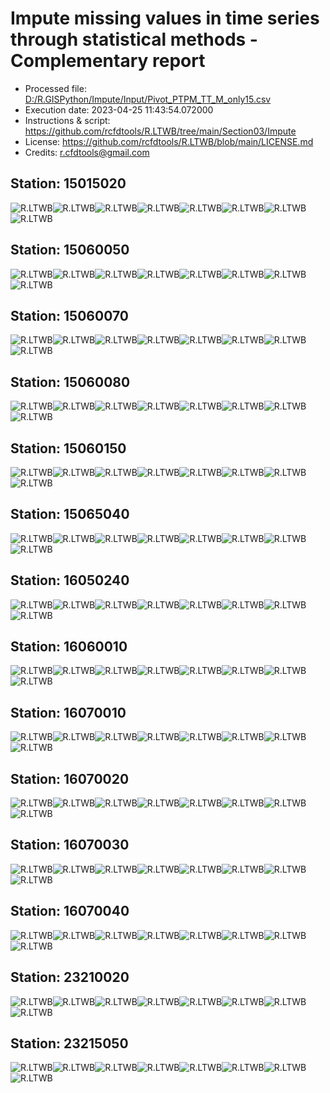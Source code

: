 # Impute missing values in time series through statistical methods - Complementary report
* Processed file: [D:/R.GISPython/Impute/Input/Pivot_PTPM_TT_M_only15.csv](../IDEAM_Outlier/Pivot_PTPM_TT_M_only15.csv)
* Execution date: 2023-04-25 11:43:54.072000
* Instructions & script: https://github.com/rcfdtools/R.LTWB/tree/main/Section03/Impute
* License: https://github.com/rcfdtools/R.LTWB/blob/main/LICENSE.md
* Credits: r.cfdtools@gmail.com

## Station: 15015020

![R.LTWB](Graph/15015020_Impute_Mean_Pivot_PTPM_TT_M_only15.csv.png)![R.LTWB](Graph/15015020_Impute_Median_Pivot_PTPM_TT_M_only15.csv.png)![R.LTWB](Graph/15015020_Impute_LOCF_Pivot_PTPM_TT_M_only15.csv.png)![R.LTWB](Graph/15015020_Impute_NOCB_Pivot_PTPM_TT_M_only15.csv.png)![R.LTWB](Graph/15015020_Impute_InterpolateLinear_Pivot_PTPM_TT_M_only15.csv.png)![R.LTWB](Graph/15015020_Impute_MeanEWM_Pivot_PTPM_TT_M_only15.csv.png)![R.LTWB](Graph/15015020_Impute_KNN_Pivot_PTPM_TT_M_only15.csv.png)![R.LTWB](Graph/15015020_Impute_MICE_Pivot_PTPM_TT_M_only15.csv.png)

## Station: 15060050

![R.LTWB](Graph/15060050_Impute_Mean_Pivot_PTPM_TT_M_only15.csv.png)![R.LTWB](Graph/15060050_Impute_Median_Pivot_PTPM_TT_M_only15.csv.png)![R.LTWB](Graph/15060050_Impute_LOCF_Pivot_PTPM_TT_M_only15.csv.png)![R.LTWB](Graph/15060050_Impute_NOCB_Pivot_PTPM_TT_M_only15.csv.png)![R.LTWB](Graph/15060050_Impute_InterpolateLinear_Pivot_PTPM_TT_M_only15.csv.png)![R.LTWB](Graph/15060050_Impute_MeanEWM_Pivot_PTPM_TT_M_only15.csv.png)![R.LTWB](Graph/15060050_Impute_KNN_Pivot_PTPM_TT_M_only15.csv.png)![R.LTWB](Graph/15060050_Impute_MICE_Pivot_PTPM_TT_M_only15.csv.png)

## Station: 15060070

![R.LTWB](Graph/15060070_Impute_Mean_Pivot_PTPM_TT_M_only15.csv.png)![R.LTWB](Graph/15060070_Impute_Median_Pivot_PTPM_TT_M_only15.csv.png)![R.LTWB](Graph/15060070_Impute_LOCF_Pivot_PTPM_TT_M_only15.csv.png)![R.LTWB](Graph/15060070_Impute_NOCB_Pivot_PTPM_TT_M_only15.csv.png)![R.LTWB](Graph/15060070_Impute_InterpolateLinear_Pivot_PTPM_TT_M_only15.csv.png)![R.LTWB](Graph/15060070_Impute_MeanEWM_Pivot_PTPM_TT_M_only15.csv.png)![R.LTWB](Graph/15060070_Impute_KNN_Pivot_PTPM_TT_M_only15.csv.png)![R.LTWB](Graph/15060070_Impute_MICE_Pivot_PTPM_TT_M_only15.csv.png)

## Station: 15060080

![R.LTWB](Graph/15060080_Impute_Mean_Pivot_PTPM_TT_M_only15.csv.png)![R.LTWB](Graph/15060080_Impute_Median_Pivot_PTPM_TT_M_only15.csv.png)![R.LTWB](Graph/15060080_Impute_LOCF_Pivot_PTPM_TT_M_only15.csv.png)![R.LTWB](Graph/15060080_Impute_NOCB_Pivot_PTPM_TT_M_only15.csv.png)![R.LTWB](Graph/15060080_Impute_InterpolateLinear_Pivot_PTPM_TT_M_only15.csv.png)![R.LTWB](Graph/15060080_Impute_MeanEWM_Pivot_PTPM_TT_M_only15.csv.png)![R.LTWB](Graph/15060080_Impute_KNN_Pivot_PTPM_TT_M_only15.csv.png)![R.LTWB](Graph/15060080_Impute_MICE_Pivot_PTPM_TT_M_only15.csv.png)

## Station: 15060150

![R.LTWB](Graph/15060150_Impute_Mean_Pivot_PTPM_TT_M_only15.csv.png)![R.LTWB](Graph/15060150_Impute_Median_Pivot_PTPM_TT_M_only15.csv.png)![R.LTWB](Graph/15060150_Impute_LOCF_Pivot_PTPM_TT_M_only15.csv.png)![R.LTWB](Graph/15060150_Impute_NOCB_Pivot_PTPM_TT_M_only15.csv.png)![R.LTWB](Graph/15060150_Impute_InterpolateLinear_Pivot_PTPM_TT_M_only15.csv.png)![R.LTWB](Graph/15060150_Impute_MeanEWM_Pivot_PTPM_TT_M_only15.csv.png)![R.LTWB](Graph/15060150_Impute_KNN_Pivot_PTPM_TT_M_only15.csv.png)![R.LTWB](Graph/15060150_Impute_MICE_Pivot_PTPM_TT_M_only15.csv.png)

## Station: 15065040

![R.LTWB](Graph/15065040_Impute_Mean_Pivot_PTPM_TT_M_only15.csv.png)![R.LTWB](Graph/15065040_Impute_Median_Pivot_PTPM_TT_M_only15.csv.png)![R.LTWB](Graph/15065040_Impute_LOCF_Pivot_PTPM_TT_M_only15.csv.png)![R.LTWB](Graph/15065040_Impute_NOCB_Pivot_PTPM_TT_M_only15.csv.png)![R.LTWB](Graph/15065040_Impute_InterpolateLinear_Pivot_PTPM_TT_M_only15.csv.png)![R.LTWB](Graph/15065040_Impute_MeanEWM_Pivot_PTPM_TT_M_only15.csv.png)![R.LTWB](Graph/15065040_Impute_KNN_Pivot_PTPM_TT_M_only15.csv.png)![R.LTWB](Graph/15065040_Impute_MICE_Pivot_PTPM_TT_M_only15.csv.png)

## Station: 16050240

![R.LTWB](Graph/16050240_Impute_Mean_Pivot_PTPM_TT_M_only15.csv.png)![R.LTWB](Graph/16050240_Impute_Median_Pivot_PTPM_TT_M_only15.csv.png)![R.LTWB](Graph/16050240_Impute_LOCF_Pivot_PTPM_TT_M_only15.csv.png)![R.LTWB](Graph/16050240_Impute_NOCB_Pivot_PTPM_TT_M_only15.csv.png)![R.LTWB](Graph/16050240_Impute_InterpolateLinear_Pivot_PTPM_TT_M_only15.csv.png)![R.LTWB](Graph/16050240_Impute_MeanEWM_Pivot_PTPM_TT_M_only15.csv.png)![R.LTWB](Graph/16050240_Impute_KNN_Pivot_PTPM_TT_M_only15.csv.png)![R.LTWB](Graph/16050240_Impute_MICE_Pivot_PTPM_TT_M_only15.csv.png)

## Station: 16060010

![R.LTWB](Graph/16060010_Impute_Mean_Pivot_PTPM_TT_M_only15.csv.png)![R.LTWB](Graph/16060010_Impute_Median_Pivot_PTPM_TT_M_only15.csv.png)![R.LTWB](Graph/16060010_Impute_LOCF_Pivot_PTPM_TT_M_only15.csv.png)![R.LTWB](Graph/16060010_Impute_NOCB_Pivot_PTPM_TT_M_only15.csv.png)![R.LTWB](Graph/16060010_Impute_InterpolateLinear_Pivot_PTPM_TT_M_only15.csv.png)![R.LTWB](Graph/16060010_Impute_MeanEWM_Pivot_PTPM_TT_M_only15.csv.png)![R.LTWB](Graph/16060010_Impute_KNN_Pivot_PTPM_TT_M_only15.csv.png)![R.LTWB](Graph/16060010_Impute_MICE_Pivot_PTPM_TT_M_only15.csv.png)

## Station: 16070010

![R.LTWB](Graph/16070010_Impute_Mean_Pivot_PTPM_TT_M_only15.csv.png)![R.LTWB](Graph/16070010_Impute_Median_Pivot_PTPM_TT_M_only15.csv.png)![R.LTWB](Graph/16070010_Impute_LOCF_Pivot_PTPM_TT_M_only15.csv.png)![R.LTWB](Graph/16070010_Impute_NOCB_Pivot_PTPM_TT_M_only15.csv.png)![R.LTWB](Graph/16070010_Impute_InterpolateLinear_Pivot_PTPM_TT_M_only15.csv.png)![R.LTWB](Graph/16070010_Impute_MeanEWM_Pivot_PTPM_TT_M_only15.csv.png)![R.LTWB](Graph/16070010_Impute_KNN_Pivot_PTPM_TT_M_only15.csv.png)![R.LTWB](Graph/16070010_Impute_MICE_Pivot_PTPM_TT_M_only15.csv.png)

## Station: 16070020

![R.LTWB](Graph/16070020_Impute_Mean_Pivot_PTPM_TT_M_only15.csv.png)![R.LTWB](Graph/16070020_Impute_Median_Pivot_PTPM_TT_M_only15.csv.png)![R.LTWB](Graph/16070020_Impute_LOCF_Pivot_PTPM_TT_M_only15.csv.png)![R.LTWB](Graph/16070020_Impute_NOCB_Pivot_PTPM_TT_M_only15.csv.png)![R.LTWB](Graph/16070020_Impute_InterpolateLinear_Pivot_PTPM_TT_M_only15.csv.png)![R.LTWB](Graph/16070020_Impute_MeanEWM_Pivot_PTPM_TT_M_only15.csv.png)![R.LTWB](Graph/16070020_Impute_KNN_Pivot_PTPM_TT_M_only15.csv.png)![R.LTWB](Graph/16070020_Impute_MICE_Pivot_PTPM_TT_M_only15.csv.png)

## Station: 16070030

![R.LTWB](Graph/16070030_Impute_Mean_Pivot_PTPM_TT_M_only15.csv.png)![R.LTWB](Graph/16070030_Impute_Median_Pivot_PTPM_TT_M_only15.csv.png)![R.LTWB](Graph/16070030_Impute_LOCF_Pivot_PTPM_TT_M_only15.csv.png)![R.LTWB](Graph/16070030_Impute_NOCB_Pivot_PTPM_TT_M_only15.csv.png)![R.LTWB](Graph/16070030_Impute_InterpolateLinear_Pivot_PTPM_TT_M_only15.csv.png)![R.LTWB](Graph/16070030_Impute_MeanEWM_Pivot_PTPM_TT_M_only15.csv.png)![R.LTWB](Graph/16070030_Impute_KNN_Pivot_PTPM_TT_M_only15.csv.png)![R.LTWB](Graph/16070030_Impute_MICE_Pivot_PTPM_TT_M_only15.csv.png)

## Station: 16070040

![R.LTWB](Graph/16070040_Impute_Mean_Pivot_PTPM_TT_M_only15.csv.png)![R.LTWB](Graph/16070040_Impute_Median_Pivot_PTPM_TT_M_only15.csv.png)![R.LTWB](Graph/16070040_Impute_LOCF_Pivot_PTPM_TT_M_only15.csv.png)![R.LTWB](Graph/16070040_Impute_NOCB_Pivot_PTPM_TT_M_only15.csv.png)![R.LTWB](Graph/16070040_Impute_InterpolateLinear_Pivot_PTPM_TT_M_only15.csv.png)![R.LTWB](Graph/16070040_Impute_MeanEWM_Pivot_PTPM_TT_M_only15.csv.png)![R.LTWB](Graph/16070040_Impute_KNN_Pivot_PTPM_TT_M_only15.csv.png)![R.LTWB](Graph/16070040_Impute_MICE_Pivot_PTPM_TT_M_only15.csv.png)

## Station: 23210020

![R.LTWB](Graph/23210020_Impute_Mean_Pivot_PTPM_TT_M_only15.csv.png)![R.LTWB](Graph/23210020_Impute_Median_Pivot_PTPM_TT_M_only15.csv.png)![R.LTWB](Graph/23210020_Impute_LOCF_Pivot_PTPM_TT_M_only15.csv.png)![R.LTWB](Graph/23210020_Impute_NOCB_Pivot_PTPM_TT_M_only15.csv.png)![R.LTWB](Graph/23210020_Impute_InterpolateLinear_Pivot_PTPM_TT_M_only15.csv.png)![R.LTWB](Graph/23210020_Impute_MeanEWM_Pivot_PTPM_TT_M_only15.csv.png)![R.LTWB](Graph/23210020_Impute_KNN_Pivot_PTPM_TT_M_only15.csv.png)![R.LTWB](Graph/23210020_Impute_MICE_Pivot_PTPM_TT_M_only15.csv.png)

## Station: 23215050

![R.LTWB](Graph/23215050_Impute_Mean_Pivot_PTPM_TT_M_only15.csv.png)![R.LTWB](Graph/23215050_Impute_Median_Pivot_PTPM_TT_M_only15.csv.png)![R.LTWB](Graph/23215050_Impute_LOCF_Pivot_PTPM_TT_M_only15.csv.png)![R.LTWB](Graph/23215050_Impute_NOCB_Pivot_PTPM_TT_M_only15.csv.png)![R.LTWB](Graph/23215050_Impute_InterpolateLinear_Pivot_PTPM_TT_M_only15.csv.png)![R.LTWB](Graph/23215050_Impute_MeanEWM_Pivot_PTPM_TT_M_only15.csv.png)![R.LTWB](Graph/23215050_Impute_KNN_Pivot_PTPM_TT_M_only15.csv.png)![R.LTWB](Graph/23215050_Impute_MICE_Pivot_PTPM_TT_M_only15.csv.png)